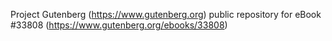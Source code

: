 Project Gutenberg (https://www.gutenberg.org) public repository for eBook #33808 (https://www.gutenberg.org/ebooks/33808)
